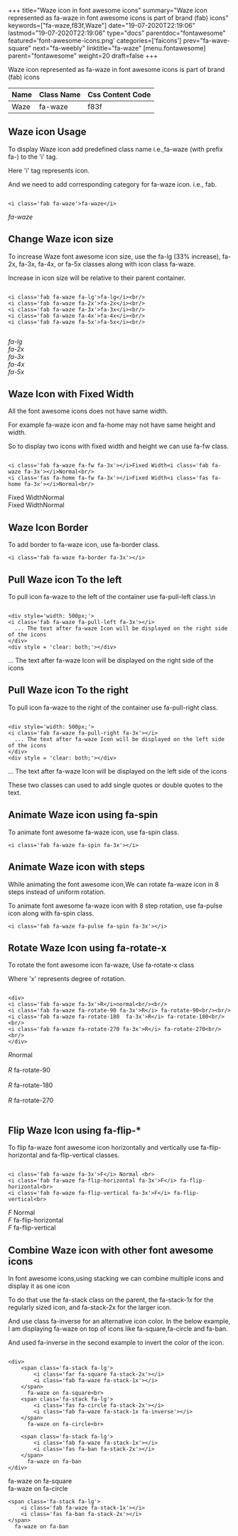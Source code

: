 +++
title="Waze icon in font awesome icons"
summary="Waze icon represented as fa-waze in font awesome icons is part of brand (fab) icons"
keywords=["fa-waze,f83f,Waze"]
date="19-07-2020T22:19:06"
lastmod="19-07-2020T22:19:06"
type="docs"
parentdoc="fontawesome"
featured='font-awesome-icons.png'
categories=['faicons']
prev="fa-wave-square"
next="fa-weebly"
linktitle="fa-waze"
[menu.fontawesome]
parent="fontawesome"
weight=20
draft=false
+++


Waze icon represented as fa-waze in font awesome icons is part of brand (fab) icons

<div class='table-responsive'><table class='table'><thead><tr><th>Name</th><th>Class Name</th><th>Css Content Code</th></tr></thead><tbody><tr><td>Waze</td><td>fa-waze</td><td>f83f</td></tr></tbody></table></div>



## Waze icon Usage

To display Waze icon add predefined class name i.e.,fa-waze (with prefix fa-) to the 'i' tag.

Here 'i' tag represents icon.

And we need to add corresponding category for fa-waze icon. i.e., fab.


```

<i class='fab fa-waze'>fa-waze</i>
```

<i class='fab fa-waze'>fa-waze</i>




## Change Waze icon size
To increase Waze font awesome icon size, use the fa-lg (33% increase), fa-2x, fa-3x, fa-4x, or fa-5x classes along with icon class fa-waze.

Increase in icon size will be relative to their parent container. 

```

<i class='fab fa-waze fa-lg'>fa-lg</i><br/>
<i class='fab fa-waze fa-2x'>fa-2x</i><br/>
<i class='fab fa-waze fa-3x'>fa-3x</i><br/>
<i class='fab fa-waze fa-4x'>fa-4x</i><br/>
<i class='fab fa-waze fa-5x'>fa-5x</i><br/>
            
```

<i class='fab fa-waze fa-lg'>fa-lg</i><br/>
<i class='fab fa-waze fa-2x'>fa-2x</i><br/>
<i class='fab fa-waze fa-3x'>fa-3x</i><br/>
<i class='fab fa-waze fa-4x'>fa-4x</i><br/>
<i class='fab fa-waze fa-5x'>fa-5x</i><br/>
            



## Waze Icon with Fixed Width 

All the font awesome icons does not have same width.

For example fa-waze icon and fa-home may not have same height and width.

So to display two icons with fixed width and height we can use fa-fw class.


```

<i class='fab fa-waze fa-fw fa-3x'></i>Fixed Width<i class='fab fa-waze fa-3x'></i>Normal<br/>
<i class='fas fa-home fa-fw fa-3x'></i>Fixed Width<i class='fas fa-home fa-3x'></i>Normal<br/>
```

<i class='fab fa-waze fa-fw fa-3x'></i>Fixed Width<i class='fab fa-waze fa-3x'></i>Normal<br/>
<i class='fas fa-home fa-fw fa-3x'></i>Fixed Width<i class='fas fa-home fa-3x'></i>Normal<br/>



## Waze Icon Border 

To add border to fa-waze icon, use fa-border class.


```
<i class='fab fa-waze fa-border fa-3x'></i>

```
<i class='fab fa-waze fa-border fa-3x'></i>





## Pull Waze icon To the left

To pull icon fa-waze to the left of the container use fa-pull-left class.\n

```

<div style='width: 500px;'>
<i class='fab fa-waze fa-pull-left fa-3x'></i>
  ... The text after fa-waze Icon will be displayed on the right side of the icons
</div>
<div style = 'clear: both;'></div>
```

<div style='width: 500px;'>
<i class='fab fa-waze fa-pull-left fa-3x'></i>
  ... The text after fa-waze Icon will be displayed on the right side of the icons
</div>
<div style = 'clear: both;'></div>




## Pull Waze icon To the right
To pull icon fa-waze to the right of the container use fa-pull-right class.

```

<div style='width: 500px;'>
<i class='fab fa-waze fa-pull-right fa-3x'></i>
  ... The text after fa-waze Icon will be displayed on the left side of the icons
</div>
<div style = 'clear: both;'></div>
```

<div style='width: 500px;'>
<i class='fab fa-waze fa-pull-right fa-3x'></i>
  ... The text after fa-waze Icon will be displayed on the left side of the icons
</div>
<div style = 'clear: both;'></div>

These two classes can used to add single quotes or double quotes to the text.


## Animate Waze icon using fa-spin
To animate font awesome fa-waze icon, use fa-spin class.

```
<i class='fab fa-waze fa-spin fa-3x'></i>
```
<i class='fab fa-waze fa-spin fa-3x'></i>




## Animate Waze icon with steps
While animating the font awesome icon,We can rotate fa-waze icon in 8 steps instead of uniform rotation.

To animate font awesome fa-waze icon with 8 step rotation, use fa-pulse icon along with fa-spin class.


```
<i class='fab fa-waze fa-pulse fa-spin fa-3x'></i>

```
<i class='fab fa-waze fa-pulse fa-spin fa-3x'></i>





## Rotate Waze Icon using fa-rotate-x
To rotate the font awesome icon fa-waze, Use fa-rotate-x class

Where 'x' represents degree of rotation.


```

<div>
<i class='fab fa-waze fa-3x'>R</i>normal<br/><br/>
<i class='fab fa-waze fa-rotate-90 fa-3x'>R</i> fa-rotate-90<br/><br/> 
<i class='fab fa-waze fa-rotate-180  fa-3x'>R</i> fa-rotate-180<br/><br/> 
<i class='fab fa-waze fa-rotate-270 fa-3x'>R</i> fa-rotate-270<br/><br/>
</div>
```

<div>
<i class='fab fa-waze fa-3x'>R</i>normal<br/><br/>
<i class='fab fa-waze fa-rotate-90 fa-3x'>R</i> fa-rotate-90<br/><br/> 
<i class='fab fa-waze fa-rotate-180  fa-3x'>R</i> fa-rotate-180<br/><br/> 
<i class='fab fa-waze fa-rotate-270 fa-3x'>R</i> fa-rotate-270<br/><br/>
</div>




## Flip Waze Icon using fa-flip-*
To flip fa-waze font awesome icon horizontally and vertically use fa-flip-horizontal and fa-flip-vertical classes. 

```

<i class='fab fa-waze fa-3x'>F</i> Normal <br>
<i class='fab fa-waze fa-flip-horizontal fa-3x'>F</i> fa-flip-horizontal<br>
<i class='fab fa-waze fa-flip-vertical fa-3x'>F</i> fa-flip-vertical<br>
```

<i class='fab fa-waze fa-3x'>F</i> Normal <br>
<i class='fab fa-waze fa-flip-horizontal fa-3x'>F</i> fa-flip-horizontal<br>
<i class='fab fa-waze fa-flip-vertical fa-3x'>F</i> fa-flip-vertical<br>




## Combine Waze icon with other font awesome icons
In font awesome icons,using stacking we can combine multiple icons and display it as one icon 

To do that use the fa-stack class on the parent, the fa-stack-1x for the regularly sized icon, and fa-stack-2x for the larger icon.

And use class fa-inverse for an alternative icon color. 
In the below example, I am displaying fa-waze on top of icons like fa-square,fa-circle and fa-ban.

And used fa-inverse in the second example to invert the color of the icon.

```

<div>
    <span class='fa-stack fa-lg'>
        <i class='far fa-square fa-stack-2x'></i>
        <i class='fab fa-waze fa-stack-1x'></i>
    </span>
      fa-waze on fa-square<br>
    <span class='fa-stack fa-lg'>
        <i class='fas fa-circle fa-stack-2x'></i>
        <i class='fab fa-waze fa-stack-1x fa-inverse'></i>
    </span>
      fa-waze on fa-circle<br>

    <span class='fa-stack fa-lg'>
        <i class='fab fa-waze fa-stack-1x'></i>
        <i class='fas fa-ban fa-stack-2x'></i>
    </span>
      fa-waze on fa-ban
</div>
```

<div>
    <span class='fa-stack fa-lg'>
        <i class='far fa-square fa-stack-2x'></i>
        <i class='fab fa-waze fa-stack-1x'></i>
    </span>
      fa-waze on fa-square<br>
    <span class='fa-stack fa-lg'>
        <i class='fas fa-circle fa-stack-2x'></i>
        <i class='fab fa-waze fa-stack-1x fa-inverse'></i>
    </span>
      fa-waze on fa-circle<br>

    <span class='fa-stack fa-lg'>
        <i class='fab fa-waze fa-stack-1x'></i>
        <i class='fas fa-ban fa-stack-2x'></i>
    </span>
      fa-waze on fa-ban
</div>







